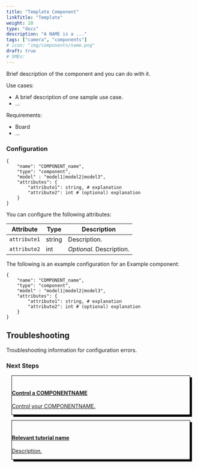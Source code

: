 ```yaml
---
title: "Template Component"
linkTitle: "Template"
weight: 10
type: "docs"
description: "A NAME is a ..."
tags: ["camera", "components"]
# icon: "img/components/name.png"
draft: true
# SMEs:
---
```


Brief description of the component and you can do with it.

Use cases:

- A brief description of one sample use case.
- ...

Requirements:

- Board
- ...

### Configuration

```json-viam
{
    "name": "COMPONENT_name",
    "type": "component",
    "model" : "model1|model2|model3",
    "attributes": {
        "attribute1": string, # explanation
        "attribute2": int # (optional) explanation
    }
}
```

You can configure the following attributes:

| Attribute | Type | Description |
| --------- | ---- | ----------- |
| `attribute1`         | string | Description. |
| `attribute2`         | int | *Optional.* Description. |

The following is an example configuration for an Example component:

```json-viam
{
    "name": "COMPONENT_name",
    "type": "component",
    "model" : "model1|model2|model3",
    "attributes": {
        "attribute1": string, # explanation
        "attribute2": int # (optional) explanation
    }
}
```

## Troubleshooting

Troubleshooting information for configuration errors.

### Next Steps

<div class="container text-center">
  <div class="row">
    <div class="col" style="border: 1px solid #000; box-shadow: 5px 5px 0 0 #000; margin: 1em">
        <a href="prepare">
            <br>
            <h4 style="text-align: left; margin-left: 0px;">Control a COMPONENTNAME</h4>
            <p style="text-align: left;">Control your COMPONENTNAME.</p>
        <a>
    </div>
    <div class="col" style="border: 1px solid #000; box-shadow: 5px 5px 0 0 #000; margin: 1em">
        <a href="install">
            <br>
            <h4 style="text-align: left; margin-left: 0px;">Relevant tutorial name</h4>
            <p style="text-align: left;">Description.</p>
        </a>
    </div>
  </div>
</div>

